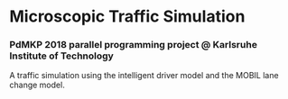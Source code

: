 # Microscopic Traffic Simulation
### PdMKP 2018 parallel programming project @ Karlsruhe Institute of Technology
A traffic simulation using the intelligent driver model and the MOBIL lane change model.
